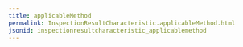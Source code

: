 ```yaml
---
title: applicableMethod
permalink: InspectionResultCharacteristic.applicableMethod.html
jsonid: inspectionresultcharacteristic_applicablemethod
---
```

